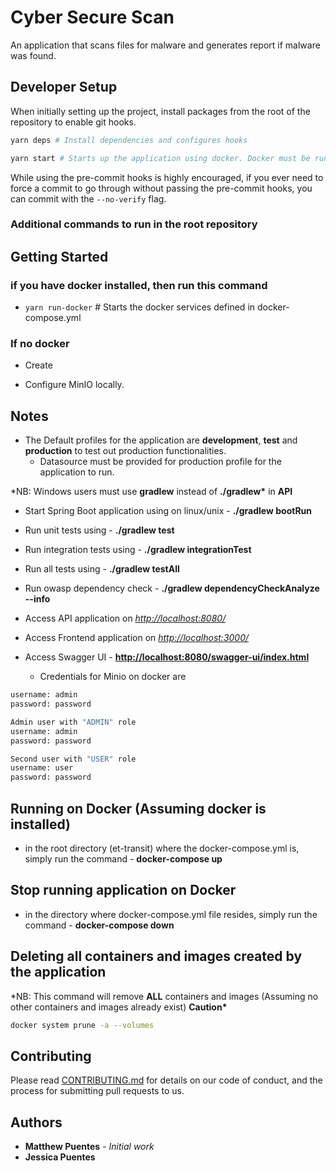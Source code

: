 # Cyber Secure Scan

An application that scans files for malware and generates report if malware was found.

## Developer Setup

When initially setting up the project, install packages from the root of the repository to enable git hooks.

```bash
yarn deps # Install dependencies and configures hooks

yarn start # Starts up the application using docker. Docker must be running for this
```

While using the pre-commit hooks is highly encouraged, if you ever need to force a commit to go through without passing the pre-commit hooks, you can commit with the `--no-verify` flag.

### Additional commands to run in the root repository

## Getting Started

### if you have docker installed, then run this command

- `yarn run-docker` # Starts the docker services defined in docker-compose.yml

### If no docker

- Create

- Configure MinIO locally.

## Notes

- The Default profiles for the application are **development**, **test** and **production** to test out production
  functionalities.
    - Datasource must be provided for production profile for the application to run.

\*NB: Windows users must use **gradlew** instead of **./gradlew\*** in **API**

- Start Spring Boot application using on linux/unix - **./gradlew bootRun**
- Run unit tests using - **./gradlew test**
- Run integration tests using - **./gradlew integrationTest**
- Run all tests using - **./gradlew testAll**

- Run owasp dependency check - **./gradlew dependencyCheckAnalyze --info**
- Access API application on _<http://localhost:8080/>_
- Access Frontend application on _<http://localhost:3000/>_
- Access Swagger UI - **<http://localhost:8080/swagger-ui/index.html>**

    - Credentials for Minio on docker are

```bash
username: admin
password: password
```

```bash
Admin user with "ADMIN" role
username: admin
password: password

Second user with "USER" role
username: user
password: password
```

## Running on Docker (Assuming docker is installed)

- in the root directory (et-transit) where the docker-compose.yml is, simply run the command - **docker-compose up**

## Stop running application on Docker

- in the directory where docker-compose.yml file resides, simply run the command - **docker-compose down**

## Deleting all containers and images created by the application

\*NB: This command will remove **ALL** containers and images (Assuming no other containers and images already exist) **Caution\***

```bash
docker system prune -a --volumes
```

## Contributing

Please read [CONTRIBUTING.md](https://gist.github.com/PurpleBooth/b24679402957c63ec426)
for details on our code of conduct, and the process for submitting pull requests to us.

## Authors

- **Matthew Puentes** - _Initial work_
- **Jessica Puentes**
